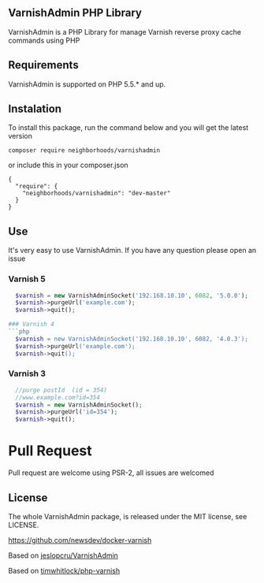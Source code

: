 ## VarnishAdmin PHP Library

VarnishAdmin is a PHP Library for manage Varnish reverse proxy cache commands using PHP



## Requirements

VarnishAdmin is supported on PHP 5.5.* and up.


## Instalation

To install this package, run the command below and you will get the latest version
```
composer require neighborhoods/varnishadmin
```

or include this in your composer.json
```
{
  "require": {
    "neighborhoods/varnishadmin": "dev-master"
  }
}
```


## Use
It's very easy to use VarnishAdmin. If you have any question please open an issue 

### Varnish 5
```php
  $varnish = new VarnishAdminSocket('192.168.10.10', 6082, '5.0.0');
  $varnish->purgeUrl('example.com');
  $varnish->quit();

### Varnish 4
```php
  $varnish = new VarnishAdminSocket('192.168.10.10', 6082, '4.0.3');
  $varnish->purgeUrl('example.com');
  $varnish->quit();
```

### Varnish 3
```php
  //purge postId  (id = 354)
  //www.example.com?id=354
  $varnish = new VarnishAdminSocket();
  $varnish->purgeUrl('id=354');
  $varnish->quit();
```


# Pull Request
Pull request are welcome using PSR-2, all issues are welcomed

## License
The whole VarnishAdmin package, is released under the MIT license, see LICENSE.

https://github.com/newsdev/docker-varnish

Based on [jeslopcru/VarnishAdmin](https://github.com/jeslopcru/VarnishAdmin)

Based on [timwhitlock/php-varnish](https://github.com/timwhitlock/php-varnish)

